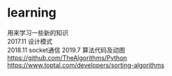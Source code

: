 # learning
用来学习一些新的知识  
2017.11 设计模式  
2018.11 socket通信
2019.7 算法代码及动图  
https://github.com/TheAlgorithms/Python  
https://www.toptal.com/developers/sorting-algorithms  
